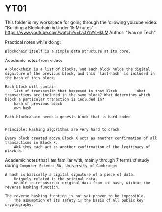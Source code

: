 # YT01

This folder is my workspace for going through the following youtube video:
"Building a Blockchain in Under 15 Minutes" - https://www.youtube.com/watch?v=baJYhYsHkLM
Author: "Ivan on Tech"


Practical notes while doing:

    Blockchain itself is a simple data structure at its core.
    
    

Academic notes from video:

    A blockchain is a list of blocks, and each block holds the digital signiture of the previous block, and this `last-hash` is included in the hash of this block.

    Each block will contain
        list of transaction that happened in that block     -   What transactions are included in the same block? What determines which block a particular tranaction is included in?
        hash of previous block
        own hash

    Each blockcahain needs a genesis block that is hard coded


    Principle: Hashing algorithms are very hard to crack

    Every block created above Block X acts as another confirmation of all transactions in Block X.
        AKA they each act as another confirmation of the legitimacy of Block X. 



Academic notes that I am familiar with, mainly through 7 terms of study during `Computer Science BA, University of Cambridge`:

    A hash is basically a digital signature of a piece of data.
        Uniquely related to the original data.
        Unable to reconstruct original data from the hash, without the reverse hashing function.

    The reverse hashing fucntion is not yet proven to be impossible.
        The assumption of its safety is the basis of all public key cryptography.

